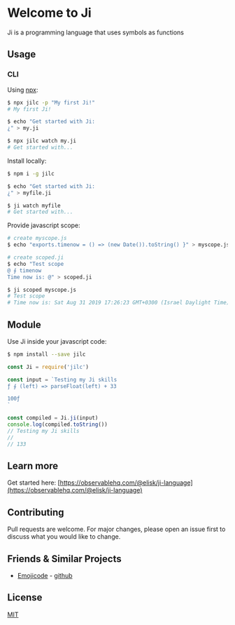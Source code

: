 # Welcome to Ji

Ji is a programming language that uses symbols as functions

## Usage

### CLI

Using [npx](https://github.com/npm/npx):

```bash
$ npx jilc -p "My first Ji!"
# My first Ji!

$ echo "Get started with Ji:
¿" > my.ji

$ npx jilc watch my.ji
# Get started with...
```

Install locally:

```bash
$ npm i -g jilc

$ echo "Get started with Ji:
¿" > myfile.ji

$ ji watch myfile
# Get started with...
```

Provide javascript scope:

```bash
# create myscope.js
$ echo "exports.timenow = () => (new Date()).toString() }" > myscope.js

# create scoped.ji
$ echo "Test scope
@ ⨕ timenow
Time now is: @" > scoped.ji

$ ji scoped myscope.js
# Test scope
# Time now is: Sat Aug 31 2019 17:26:23 GMT+0300 (Israel Daylight Time)
```

## Module

Use Ji inside your javascript code:

```bash
$ npm install --save jilc
```

```javascript
const Ji = require('jilc')

const input = `Testing my Ji skills
ƒ ⨕ (left) => parseFloat(left) + 33

100ƒ
`

const compiled = Ji.ji(input)
console.log(compiled.toString())
// Testing my Ji skills
//
// 133
```

## Learn more

Get started here: [https://observablehq.com/@elisk/ji-language](https://observablehq.com/@elisk/ji-language)

## Contributing

Pull requests are welcome. For major changes, please open an issue first to discuss what you would like to change.

## Friends & Similar Projects

- [Emojicode](https://www.emojicode.org/) - [github](https://github.com/emojicode/emojicode)

## License

[MIT](https://choosealicense.com/licenses/mit/)

